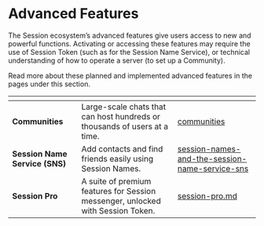 # Advanced Features

The Session ecosystem’s advanced features give users access to new and powerful functions. Activating or accessing these features may require the use of Session Token (such as for the Session Name Service), or technical understanding of how to operate a server (to set up a Community).

Read more about these planned and implemented advanced features in the pages under this section.

<table data-view="cards"><thead><tr><th></th><th></th><th data-hidden data-card-target data-type="content-ref"></th></tr></thead><tbody><tr><td><strong>Communities</strong></td><td>Large-scale chats that can host hundreds or thousands of users at a time.</td><td><a href="communities/">communities</a></td></tr><tr><td><strong>Session Name Service (SNS)</strong></td><td>Add contacts and find friends easily using Session Names.</td><td><a href="session-names-and-the-session-name-service-sns/">session-names-and-the-session-name-service-sns</a></td></tr><tr><td><strong>Session Pro</strong></td><td>A suite of premium features for Session messenger, unlocked with Session Token.</td><td><a href="session-pro.md">session-pro.md</a></td></tr></tbody></table>

